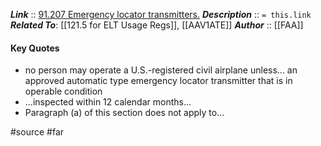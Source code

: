 ***Link***      :: [91.207 Emergency locator transmitters.](https://www.ecfr.gov/current/title-14/section-91.207)
***Description***      :: `= this.link`
***Related To***: [[121.5 for ELT Usage Regs]], [[AAV1ATE]]
***Author*** :: [[FAA]]

#### Key Quotes
* no person may operate a U.S.-registered civil airplane unless... an approved automatic type emergency locator transmitter that is in operable condition
* ...inspected within 12 calendar months...
* Paragraph (a) of this section does not apply to...

#source #far 